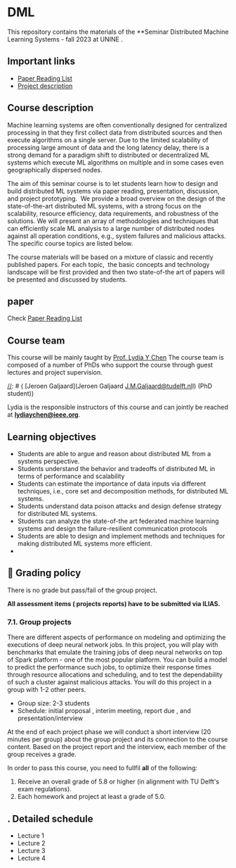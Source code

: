 # DML
This repository contains the materials of the  **Seminar Distributed Machine Learning Systems - fall 2023  at UNINE . 




##  <a name='Importantlinks'></a>Important links

- [Paper Reading List](PaperList.md)
- [Project description](project.md)



##  <a name='Coursedescription'></a>Course description

Machine learning systems are often conventionally designed for centralized processing in that they first collect data from distributed sources and then execute algorithms on a single server. Due to the limited scalability of processing large amount of data and the long latency delay, there is a strong demand for a paradigm shift to distributed or decentralized ML systems which execute ML algorithms on multiple and in some cases even geographically dispersed nodes.

The aim of this seminar course is to let students learn how to design and build distributed ML systems via paper reading, presentation, discussion, and project prototyping.&nbsp; We provide a broad overview on the design of the state-of-the-art distributed ML systems, with a strong focus on the scalability, resource efficiency, data requirements, and robustness of the solutions. We will present an array of methodologies and techniques that can efficiently scale ML analysis to a large number of distributed nodes against all operation conditions, e.g., system failures and malicious attacks. The specific course topics are listed below.

The course materials will be based on a mixture of classic and recently published papers. For each topic, &nbsp;the basic concepts and technology landscape will be first provided and then two state-of-the art of papers will be presented and discussed by students.


##  <a name='Paper List'></a>paper


Check [Paper Reading List](PaperList.md)



##  <a name='Courseteam'></a>Course team
This course will be mainly taught by [Prof. Lydia Y Chen]([https://lydiaychen.github.io/])  The course team is composed of a number of PhDs  who support the course through guest lectures and project supervision.


[//]: # ( [Jeroen Galjaard](Jeroen Galjaard <J.M.Galjaard@tudelft.nl>l) (PhD student))

Lydia is the responsible instructors of this course and can jointly be reached at **lydiaychen@ieee.org**.

[//]: # (5. <a name='ECs'></a>ECs)

[//]: # (This is a **5 EC course**, with **140 hours** of course work in total. We expect you to spread the load evenly across the 9 course weeks.)

##  <a name='Learningobjectives'></a>Learning objectives
- Students are able to argue and reason about distributed ML from a systems perspective.
- Students understand the behavior and tradeoffs of distributed ML in terms of performance and scalability
- Students can estimate the importance of data inputs via different techniques, i.e., core set and decomposition methods, for distributed ML systems.
- Students understand data poison attacks and design defense strategy for distributed ML systems.
- Students can analyze the state-of-the art federated machine learning systems and design the failure-resilient communication protocols
- Students are able to design and implement methods and techniques for making distributed ML systems more efficient.
- 
##  <a name='dart:Gradingpolicy'></a>:dart: Grading policy

There is no grade but pass/fail of the group project.


**All assessment items ( projects reports) have to be submitted via ILIAS.**




###  7.1. <a name='Groupprojects'></a>Group projects
<!-- 7 predefined project topics: evaluating the systems of 
-->
There are different aspects of performance  on modeling and optimizing the executions of deep neural network jobs. In this project, you will play with benchmarks that emulate the training jobs of deep neural networks on top of Spark platform - one of the most popular platform. You can build a model to predict the performance such jobs, to optimize their response times through resource allocations and scheduling, and to test the dependability of such a cluster against malicious attacks. You will do this project in a group with 1-2 other peers.

- Group size: 2-3 students
- Schedule: initial proposal , interim meeting, report due , and presentation/interview 

At the end of each project phase we will conduct a short interview (20 minutes per group) about the group project and its connection to the course content. Based on the project report and the interview, each member of the group receives a grade. 



In order to pass this course, you need to fullfil **all** of the following:
1. Receive an overall grade of 5.8 or higher (in alignment with TU Delft's exam regulations). 
2. Each homework and project at least a grade of 5.0.


##  . <a name='Detailedschedule'></a>Detailed schedule
- Lecture 1
- Lecture 2
- Lecture 3
- Lecture 4



